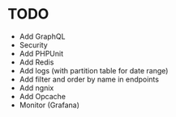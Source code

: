 # TODO

- Add GraphQL
- Security
- Add PHPUnit
- Add Redis
- Add logs (with partition table for date range)
- Add filter and order by name in endpoints
- Add ngnix
- Add Opcache
- Monitor (Grafana)